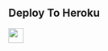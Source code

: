 

## Deploy To Heroku

<a href="https://heroku.com/deploy?template=https://github.com/Anihr/Just-txt">
     <img height="30px" src="https://img.shields.io/badge/Deploy%20To%20Heroku-blueviolet?style=for-the-badge&logo=heroku">
  </a>
